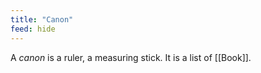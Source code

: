 ```yaml
---
title: "Canon"
feed: hide
---
```


A _canon_ is a ruler, a measuring stick. It is a list of [[Book]]. 